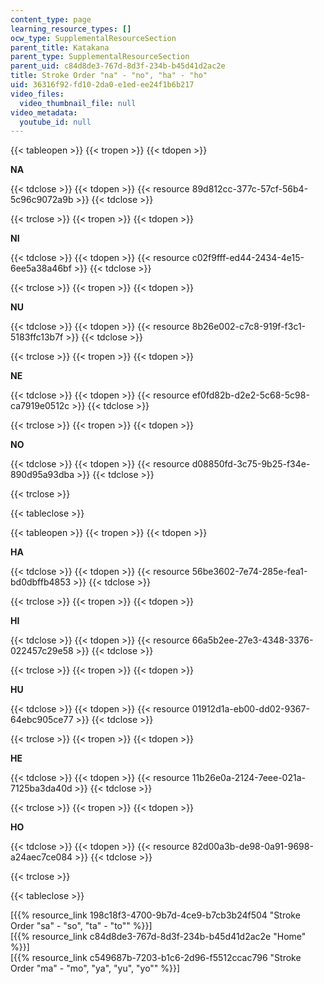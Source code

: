 ```yaml
---
content_type: page
learning_resource_types: []
ocw_type: SupplementalResourceSection
parent_title: Katakana
parent_type: SupplementalResourceSection
parent_uid: c84d8de3-767d-8d3f-234b-b45d41d2ac2e
title: Stroke Order "na" - "no", "ha" - "ho"
uid: 36316f92-fd10-2da0-e1ed-ee24f1b6b217
video_files:
  video_thumbnail_file: null
video_metadata:
  youtube_id: null
---
```


{{< tableopen >}}
{{< tropen >}}
{{< tdopen >}}


**NA**


{{< tdclose >}}
{{< tdopen >}}
{{< resource 89d812cc-377c-57cf-56b4-5c96c9072a9b >}}
{{< tdclose >}}

{{< trclose >}}
{{< tropen >}}
{{< tdopen >}}


**NI**


{{< tdclose >}}
{{< tdopen >}}
{{< resource c02f9fff-ed44-2434-4e15-6ee5a38a46bf >}}
{{< tdclose >}}

{{< trclose >}}
{{< tropen >}}
{{< tdopen >}}


**NU**


{{< tdclose >}}
{{< tdopen >}}
{{< resource 8b26e002-c7c8-919f-f3c1-5183ffc13b7f >}}
{{< tdclose >}}

{{< trclose >}}
{{< tropen >}}
{{< tdopen >}}


**NE**


{{< tdclose >}}
{{< tdopen >}}
{{< resource ef0fd82b-d2e2-5c68-5c98-ca7919e0512c >}}
{{< tdclose >}}

{{< trclose >}}
{{< tropen >}}
{{< tdopen >}}


**NO**


{{< tdclose >}}
{{< tdopen >}}
{{< resource d08850fd-3c75-9b25-f34e-890d95a93dba >}}
{{< tdclose >}}

{{< trclose >}}

{{< tableclose >}}

{{< tableopen >}}
{{< tropen >}}
{{< tdopen >}}


**HA**


{{< tdclose >}}
{{< tdopen >}}
{{< resource 56be3602-7e74-285e-fea1-bd0dbffb4853 >}}
{{< tdclose >}}

{{< trclose >}}
{{< tropen >}}
{{< tdopen >}}


**HI**


{{< tdclose >}}
{{< tdopen >}}
{{< resource 66a5b2ee-27e3-4348-3376-022457c29e58 >}}
{{< tdclose >}}

{{< trclose >}}
{{< tropen >}}
{{< tdopen >}}


**HU**


{{< tdclose >}}
{{< tdopen >}}
{{< resource 01912d1a-eb00-dd02-9367-64ebc905ce77 >}}
{{< tdclose >}}

{{< trclose >}}
{{< tropen >}}
{{< tdopen >}}


**HE**


{{< tdclose >}}
{{< tdopen >}}
{{< resource 11b26e0a-2124-7eee-021a-7125ba3da40d >}}
{{< tdclose >}}

{{< trclose >}}
{{< tropen >}}
{{< tdopen >}}


**HO**


{{< tdclose >}}
{{< tdopen >}}
{{< resource 82d00a3b-de98-0a91-9698-a24aec7ce084 >}}
{{< tdclose >}}

{{< trclose >}}

{{< tableclose >}}

\[{{% resource_link 198c18f3-4700-9b7d-4ce9-b7cb3b24f504 "Stroke Order \"sa\" - \"so\", \"ta\" - \"to\"" %}}\]  
\[{{% resource_link c84d8de3-767d-8d3f-234b-b45d41d2ac2e "Home" %}}\]  
\[{{% resource_link c549687b-7203-b1c6-2d96-f5512ccac796 "Stroke Order \"ma\" - \"mo\", \"ya\", \"yu\", \"yo\"" %}}\]